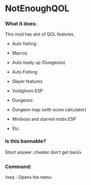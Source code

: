 # NotEnoughQOL
### What it does:
This mod has alot of QOL features.
 - Auto fishing
 - Macros
 - Auto ready up (Dungeons)
 - Auto Fishing
 - Slayer features
 - Voidgloom ESP
 - Dungeons
 - Dungeon map (with score calculator)
 - Miniboss and starred mobs ESP

- Etc.
### Is this bannable?
Short answer: cheater don't get ban👍

### Command:
 /neq - Opens the menu
